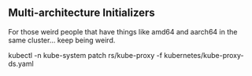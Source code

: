## Multi-architecture Initializers

 For those weird people that have things like amd64 and aarch64 in the same cluster... keep being weird.

kubectl -n kube-system patch rs/kube-proxy -f kubernetes/kube-proxy-ds.yaml

